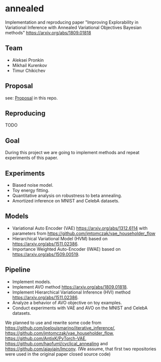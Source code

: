 # annealed

Implementation and reproducing paper "Improving Explorability in Variational Inference with Annealed Variational Objectives Bayesian methods" https://arxiv.org/abs/1809.01818

## Team

- Aleksei Pronkin
- Mikhail Kurenkov
- Timur Chikichev
## Proposal

see: [Proposal](Baesian_methods_project_proposal_HVI_AVO.pdf) in this repo.

## Reproducing

TODO

## Goal

During this project we are going to implement methods and repeat experiments of this paper. 

## Experiments

- Biased noise model.
- Toy energy fitting.
- Quantitative analysis on robustness to beta annealing.
- Amortized inference on MNIST and CelebA datasets.

## Models

- Variational Auto Encoder (VAE) https://arxiv.org/abs/1312.6114 with parameters from https://github.com/jmtomczak/vae_householder_flow
- Hierarchical Variational Model (HVM) based on https://arxiv.org/abs/1511.02386.
- Importance Weighted Auto-Encoder (IWAE) based on https://arxiv.org/abs/1509.00519.

## Pipeline

- Implement models.
- Implement AVO method https://arxiv.org/abs/1809.01818.
- Implement Hierarchical Variational Inference (HVI) method https://arxiv.org/abs/1511.02386.
- Analyze a behavior of AVO objective on toy examples.
- Conduct experiments with VAE and AVO on the MNIST and CelebA datasets.

We planned to use and rewrite some code from https://github.com/joelouismarino/iterative_inference/, https://github.com/jmtomczak/vae_householder_flow, https://github.com/AntixK/PyTorch-VAE, https://github.com/haofuml/cyclical_annealing and https://github.com/ajayjain/lmconv. (We assume, that first two repositories were used in the original paper closed source code)

